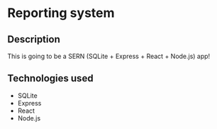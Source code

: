 # Reporting system

## Description

This is going to be a SERN (SQLite + Express + React + Node.js) app!

## Technologies used

- SQLite
- Express
- React
- Node.js
